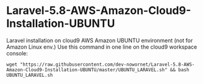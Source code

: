 # Laravel-5.8-AWS-Amazon-Cloud9-Installation-UBUNTU
Laravel installation on cloud9 AWS Amazon UBUNTU environment (not for Amazon Linux env.)
Use this command in one line on the cloud9 workspace console:

` wget "https://raw.githubusercontent.com/dev-nowornet/Laravel-5.8-AWS-Amazon-Cloud9-Installation-UBUNTU/master/UBUNTU_LARAVEL.sh" && bash UBUNTU_LARAVEL.sh `
